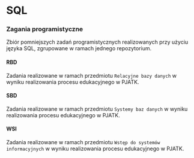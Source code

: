 # SQL
### Zagania programistyczne

Zbiór pomniejszych zadań programistycznych realizowanych przy użyciu języka SQL, zgrupowane w ramach jednego repozytorium.

#### RBD
Zadania realizowane w ramach przedmiotu `Relacyjne bazy danych` w wyniku realizowania procesu edukacyjnego w PJATK.

#### SBD
Zadania realizowane w ramach przedmiotu `Systemy baz danych` w wyniku realizowania procesu edukacyjnego w PJATK.

#### WSI
Zadania realizowane w ramach przedmiotu `Wstęp do systemów informacyjnych` w wyniku realizowania procesu edukacyjnego w PJATK.
